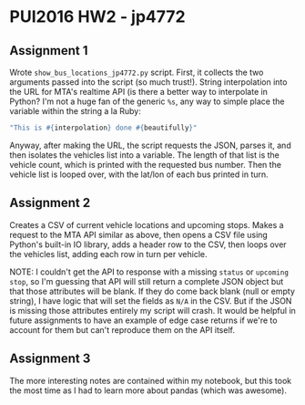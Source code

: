 # PUI2016 HW2 - jp4772

## Assignment 1
Wrote `show_bus_locations_jp4772.py` script. First, it collects the two arguments passed into the script (so much trust!). String interpolation into the URL for MTA's realtime API (is there a better way to interpolate in Python? I'm not a huge fan of the generic `%s`, any way to simple place the variable within the string a la Ruby:

```ruby
"This is #{interpolation} done #{beautifully}"
```

Anyway, after making the URL, the script requests the JSON, parses it, and then isolates the vehicles list into a variable. The length of that list is the vehicle count, which is printed with the requested bus number. Then the vehicle list is looped over, with the lat/lon of each bus printed in turn.

## Assignment 2
Creates a CSV of current vehicle locations and upcoming stops. Makes a request to the MTA API similar as above, then opens a CSV file using Python's built-in IO library, adds a header row to the CSV, then loops over the vehicles list, adding each row in turn per vehicle.

NOTE: I couldn't get the API to response with a missing `status` or `upcoming stop`, so I'm guessing that API will still return a complete JSON object but that those attributes will be blank. If they do come back blank (null or empty string), I have logic that will set the fields as `N/A` in the CSV. But if the JSON is missing those attributes entirely my script will crash. It would be helpful in future assignments to have an example of edge case returns if we're to account for them but can't reproduce them on the API itself.

## Assignment 3
The more interesting notes are contained within my notebook, but this took the most time as I had to learn more about pandas (which was awesome).
